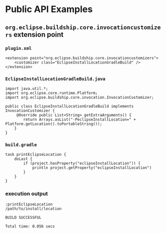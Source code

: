# Public API Examples

## `org.eclipse.buildship.core.invocationcustomizers` extension point

### `plugin.xml`

    <extension point="org.eclipse.buildship.core.invocationcustomizers">
        <customizer class="EclipseInstallLocationGradleBuild" />
    </extension>



### `EclipseInstallLocationGradleBuild.java`

    import java.util.*;
    import org.eclipse.core.runtime.Platform;
    import org.eclipse.buildship.core.invocation.InvocationCustomizer;
    
    public class EclipseInstallLocationGradleBuild implements InvocationCustomizer {
         @Override public List<String> getExtraArguments() {
            return Arrays.asList("-PeclipseInstallLocation=" + Platform.getLocation().toPortableString());
        }
    }


### `build.gradle`

    task printEclipseLocation {
        doLast {
            if (project.hasProperty("eclipseInstallLocation")) {
                println project.getProperty("eclipseInstallLocation")
            }
        }
    }

### execution output

    :printEclipseLocation
    /path/to/install/location
    
    BUILD SUCCESSFUL
    
    Total time: 0.056 secs
